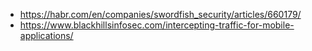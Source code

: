 - https://habr.com/en/companies/swordfish_security/articles/660179/
- https://www.blackhillsinfosec.com/intercepting-traffic-for-mobile-applications/
